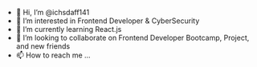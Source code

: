 - 👋 Hi, I’m @ichsdaff141
- 👀 I’m interested in Frontend Developer & CyberSecurity
- 🌱 I’m currently learning React.js
- 💞️ I’m looking to collaborate on Frontend Developer Bootcamp, Project, and new friends
- 📫 How to reach me ...

<!---
ichsdaff141/ichsdaff141 is a ✨ special ✨ repository because its `README.md` (this file) appears on your GitHub profile.
You can click the Preview link to take a look at your changes.
--->
